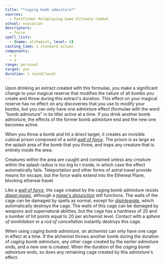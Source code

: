 ```yaml
---
title: "*caging bomb admixture*"
sources:
  - Pathfinder Roleplaying Game Ultimate Combat
school: evocation
descriptors:
  - force
spell_lists:
  - {name: alchemist, level: 6}
casting_time: 1 standard action
components:
  - V
  - S
range: personal
target: you
duration: 1 round/level
---
```


Upon drinking an extract created with this formulae, you make a significant change to your magical reserve that modifies the nature of all bombs you create and throw during this extract's duration. This effect on your magical reserve has no effect on any discoveries that you use to modify your bombs, but you can only have one admixture effect (formulae with the word "bomb admixture" in its title) active at a time. If you drink another bomb admixture, the effects of the former bomb admixture end and the new one becomes active.

When you throw a bomb and hit a direct target, it creates an invisible cubical prison composed of a solid [*wall of force*](/spells/wall-of-force/). The prison is as large as the splash area of the bomb that you threw, and traps any creature that is entirely inside the area.

Creatures within the area are caught and contained unless any creature within the splash radius is too big to  t inside, in which case the effect automatically fails. Teleportation and other forms of astral travel provide means for escape, but the force walls extend into the Ethereal Plane, blocking ethereal travel.

Like a [*wall of force*](/spells/wall-of-force/), the cage created by the caging bomb admixture resists [*dispel magic*](/spells/dispel-magic/), although a [*mage's disjunction*](/spells/mages-disjunction/) still functions. The walls of the cage can be damaged by spells as normal, except for [*disintegrate*](/spells/disintegrate/), which automatically destroys the cage. The walls of this cage can be damaged by weapons and supernatural abilities, but the cage has a hardness of 20 and a number of hit points equal to 20 per alchemist level. Contact with a *sphere of annihilation* or a *rod of cancellation* instantly destroys this cage.

When using *caging bomb admixture*, an alchemist can only have one cage in effect at a time. If the alchemist throws another bomb during the duration of *caging bomb admixture*, any other cage created by the earlier admixture ends, and a new one is created. When the duration of the *caging bomb admixture* ends, so does any remaining cage created by this admixture's effect.


